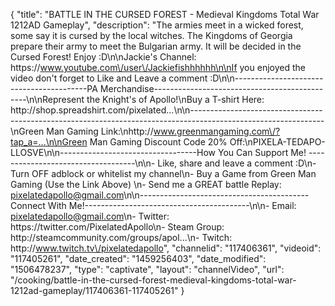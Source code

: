 {
    "title": "BATTLE IN THE CURSED FOREST - Medieval Kingdoms Total War 1212AD Gameplay",
    "description": "The armies meet in a wicked forest, some say it is cursed by the local witches.  The Kingdoms of Georgia prepare their army to meet the Bulgarian army.  It will be decided in the Cursed Forest!  Enjoy :D\n\nJackie's Channel: https:\/\/www.youtube.com\/user\/Jackiefishhhhhh\n\nIf you enjoyed the video don't forget to Like and Leave a comment :D\n\n-----------------------------------------PA Merchandise----------------------------------------------\n\nRepresent the Knight's of Apollo!\nBuy a T-shirt Here: http:\/\/shop.spreadshirt.com\/pixelated...\n\n---------------------------------------------------------------------------------------------------------------\nGreen Man Gaming Link:\nhttp:\/\/www.greenmangaming.com\/?tap_a=...\n\nGreen Man Gaming Discount Code 20% Off:\nPIXELA-TEDAPO-LLOSVE\n\n----------------------------------How You Can Support Me! -----------------------------------\n\n- Like, share and leave a comment :D\n- Turn OFF adblock or whitelist my channel\n- Buy a Game from Green Man Gaming (Use the Link Above) \n- Send me a GREAT battle Replay: pixelatedapollo@gmail.com\n\n------------------------------------------Connect With Me!-----------------------------------------\n\n- Email: pixelatedapollo@gmail.com\n- Twitter: https:\/\/twitter.com\/PixelatedApollo\n- Steam Group:  http:\/\/steamcommunity.com\/groups\/apol...\n- Twitch: http:\/\/www.twitch.tv\/pixelatedapollo",
    "channelid": "117406361",
    "videoid": "117405261",
    "date_created": "1459256403",
    "date_modified": "1506478237",
    "type": "captivate",
    "layout": "channelVideo",
    "url": "\/cooking\/battle-in-the-cursed-forest-medieval-kingdoms-total-war-1212ad-gameplay\/117406361-117405261"
}